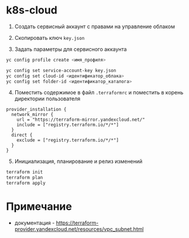 # k8s-cloud

1. Создать сервисный аккаунт с правами на управление облаком

2. Скопировать ключ `key.json`

3. Задать параметры для сервисного аккаунта

```bash
yc config profile create <имя_профиля>

yc config set service-account-key key.json
yc config set cloud-id <идентификатор_облака>
yc config set folder-id <идентификатор_каталога>
```

4. Поместить содержимое в файл `.terraformrc` и поместить в корень директории пользователя

```
provider_installation {
  network_mirror {
    url = "https://terraform-mirror.yandexcloud.net/"
    include = ["registry.terraform.io/*/*"]
  }
  direct {
    exclude = ["registry.terraform.io/*/*"]
  }
}
```

5. Инициализация, планирование и релиз изменений

```bash
terraform init
terraform plan
terraform apply
```

# Примечание

- документация - https://terraform-provider.yandexcloud.net/resources/vpc_subnet.html
